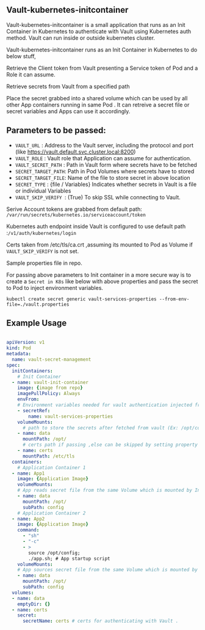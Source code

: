 ## Vault-kubernetes-initcontainer

Vault-kubernetes-initcontainer is a small application that runs as an Init Container in Kubernetes to authenticate with Vault using Kubernetes auth method. Vault can run inside or outside kubernetes cluster.

Vault-kubernetes-initcontainer runs as an Init Container in Kubernetes to do below stuff,

Retrieve the Client token from Vault presenting a Service token of Pod and a Role it can assume.

Retrieve secrets from Vault from a specified path

Place the secret grabbed into a shared volume which can be used by all other App containers running in same Pod . It can retreive a secret file or secret variables and Apps can use it accordingly.

## Parameters to be passed: 

- `VAULT_URL`	      : Address to the Vault server, including the protocol and port (like https://vault.default.svc.cluster.local:8200)
- `VAULT_ROLE`	      : Vault role that Application can assume for authentication.
- `VAULT_SECRET_PATH` : Path in Vault form where secrets have to be fetched
- `SECRET_TARGET_PATH`:	Path in Pod Volumes where secrets have to stored
- `SECRET_TARGET_FILE`:	Name of the file to store secret in above location
- `SECRET_TYPE`	      : {file / Variables} Indicates whether secrets in Vault is a file or individual Variables
- `VAULT_SKIP_VERIFY `: (True) To skip SSL while connecting to Vault.


Serive Account tokens are grabbed from default path: `/var/run/secrets/kubernetes.io/serviceaccount/token`

Kubernetes auth endpoint inside Vault is configured to use default path :`/v1/auth/kubernetes/login`

Certs taken from /etc/tls/ca.crt ,assuming its mounted to Pod as Volume if `VAULT_SKIP_VERIFY` is not set.
 

Sample properties file in repo.

For passing above parameters to Init container in a more secure way is to create a `Secret in K8s` like below with above properties and pass the secret to Pod to inject environment variables. 

```
kubectl create secret generic vault-services-properties --from-env-file=./vault.properties 
``` 
  
Example Usage
---
```yaml

apiVersion: v1
kind: Pod
metadata:
  name: vault-secret-management
spec:
  initContainers:
    # Init Container
  - name: vault-init-container
    image: {image from repo} 
    imagePullPolicy: Always
    envFrom:
    # Environment variables needed for vault authentication injected from secret.     
    - secretRef:
        name: vault-services-properties  
    volumeMounts:
      # path to store the secrets after fetched from vault (Ex: /opt/config)
    - name: data
      mountPath: /opt/
      # certs path if passing ,else can be skipped by setting property VAULT_SKIP_VERIFY
    - name: certs
      mountPath: /etc/tls
  containers:
    # Application Container 1
  - name: App1
    image: {Application Image} 
    volumeMounts:
    # App reads secret file from the same Volume which is mounted by Init container above
    - name: data
      mountPath: /opt/
      subPath: config
    # Application Container 2
  - name: App2
    image: {Application Image} 
    command:
      - "sh"
      - "-c"
      - >
        source /opt/config;
        ./app.sh; # App startup script
    volumeMounts:
    # App sources secret file from the same Volume which is mounted by Init container above
    - name: data
      mountPath: /opt/
      subPath: config
  volumes:
  - name: data
    emptyDir: {}
  - name: certs
    secret:
      secretName: certs # certs for authenticating with Vault . 
